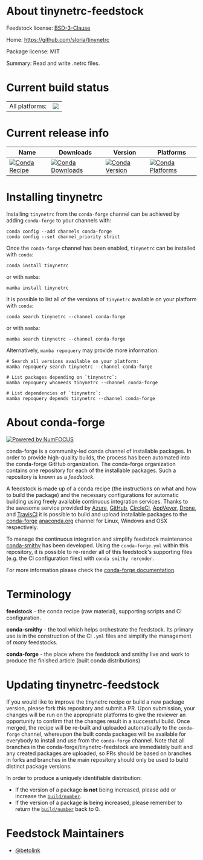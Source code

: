 About tinynetrc-feedstock
=========================

Feedstock license: [BSD-3-Clause](https://github.com/conda-forge/tinynetrc-feedstock/blob/main/LICENSE.txt)

Home: https://github.com/sloria/tinynetrc

Package license: MIT

Summary: Read and write .netrc files.

Current build status
====================


<table><tr><td>All platforms:</td>
    <td>
      <a href="https://dev.azure.com/conda-forge/feedstock-builds/_build/latest?definitionId=16055&branchName=main">
        <img src="https://dev.azure.com/conda-forge/feedstock-builds/_apis/build/status/tinynetrc-feedstock?branchName=main">
      </a>
    </td>
  </tr>
</table>

Current release info
====================

| Name | Downloads | Version | Platforms |
| --- | --- | --- | --- |
| [![Conda Recipe](https://img.shields.io/badge/recipe-tinynetrc-green.svg)](https://anaconda.org/conda-forge/tinynetrc) | [![Conda Downloads](https://img.shields.io/conda/dn/conda-forge/tinynetrc.svg)](https://anaconda.org/conda-forge/tinynetrc) | [![Conda Version](https://img.shields.io/conda/vn/conda-forge/tinynetrc.svg)](https://anaconda.org/conda-forge/tinynetrc) | [![Conda Platforms](https://img.shields.io/conda/pn/conda-forge/tinynetrc.svg)](https://anaconda.org/conda-forge/tinynetrc) |

Installing tinynetrc
====================

Installing `tinynetrc` from the `conda-forge` channel can be achieved by adding `conda-forge` to your channels with:

```
conda config --add channels conda-forge
conda config --set channel_priority strict
```

Once the `conda-forge` channel has been enabled, `tinynetrc` can be installed with `conda`:

```
conda install tinynetrc
```

or with `mamba`:

```
mamba install tinynetrc
```

It is possible to list all of the versions of `tinynetrc` available on your platform with `conda`:

```
conda search tinynetrc --channel conda-forge
```

or with `mamba`:

```
mamba search tinynetrc --channel conda-forge
```

Alternatively, `mamba repoquery` may provide more information:

```
# Search all versions available on your platform:
mamba repoquery search tinynetrc --channel conda-forge

# List packages depending on `tinynetrc`:
mamba repoquery whoneeds tinynetrc --channel conda-forge

# List dependencies of `tinynetrc`:
mamba repoquery depends tinynetrc --channel conda-forge
```


About conda-forge
=================

[![Powered by
NumFOCUS](https://img.shields.io/badge/powered%20by-NumFOCUS-orange.svg?style=flat&colorA=E1523D&colorB=007D8A)](https://numfocus.org)

conda-forge is a community-led conda channel of installable packages.
In order to provide high-quality builds, the process has been automated into the
conda-forge GitHub organization. The conda-forge organization contains one repository
for each of the installable packages. Such a repository is known as a *feedstock*.

A feedstock is made up of a conda recipe (the instructions on what and how to build
the package) and the necessary configurations for automatic building using freely
available continuous integration services. Thanks to the awesome service provided by
[Azure](https://azure.microsoft.com/en-us/services/devops/), [GitHub](https://github.com/),
[CircleCI](https://circleci.com/), [AppVeyor](https://www.appveyor.com/),
[Drone](https://cloud.drone.io/welcome), and [TravisCI](https://travis-ci.com/)
it is possible to build and upload installable packages to the
[conda-forge](https://anaconda.org/conda-forge) [anaconda.org](https://anaconda.org/)
channel for Linux, Windows and OSX respectively.

To manage the continuous integration and simplify feedstock maintenance
[conda-smithy](https://github.com/conda-forge/conda-smithy) has been developed.
Using the ``conda-forge.yml`` within this repository, it is possible to re-render all of
this feedstock's supporting files (e.g. the CI configuration files) with ``conda smithy rerender``.

For more information please check the [conda-forge documentation](https://conda-forge.org/docs/).

Terminology
===========

**feedstock** - the conda recipe (raw material), supporting scripts and CI configuration.

**conda-smithy** - the tool which helps orchestrate the feedstock.
                   Its primary use is in the construction of the CI ``.yml`` files
                   and simplify the management of *many* feedstocks.

**conda-forge** - the place where the feedstock and smithy live and work to
                  produce the finished article (built conda distributions)


Updating tinynetrc-feedstock
============================

If you would like to improve the tinynetrc recipe or build a new
package version, please fork this repository and submit a PR. Upon submission,
your changes will be run on the appropriate platforms to give the reviewer an
opportunity to confirm that the changes result in a successful build. Once
merged, the recipe will be re-built and uploaded automatically to the
`conda-forge` channel, whereupon the built conda packages will be available for
everybody to install and use from the `conda-forge` channel.
Note that all branches in the conda-forge/tinynetrc-feedstock are
immediately built and any created packages are uploaded, so PRs should be based
on branches in forks and branches in the main repository should only be used to
build distinct package versions.

In order to produce a uniquely identifiable distribution:
 * If the version of a package **is not** being increased, please add or increase
   the [``build/number``](https://docs.conda.io/projects/conda-build/en/latest/resources/define-metadata.html#build-number-and-string).
 * If the version of a package **is** being increased, please remember to return
   the [``build/number``](https://docs.conda.io/projects/conda-build/en/latest/resources/define-metadata.html#build-number-and-string)
   back to 0.

Feedstock Maintainers
=====================

* [@betolink](https://github.com/betolink/)

